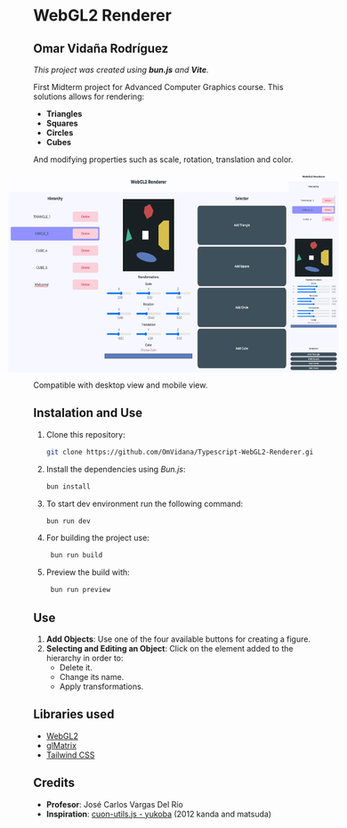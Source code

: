 # WebGL2 Renderer

## Omar Vidaña Rodríguez

*This project was created using **bun.js** and **Vite**.*

First Midterm project for Advanced Computer Graphics course. This solutions allows for rendering:

* **Triangles**
* **Squares**
* **Circles**
* **Cubes**

And modifying properties such as scale, rotation, translation and color.

<div style="display: flex; justify-content: center; align-items: center;">
    <img src="assets/screen_desktop.png" alt="Desktop Image" style="height: 360px;">
    <img src="assets/screen_mobile.png" alt="Mobile Image" style="height: 360px;">
</div>

Compatible with desktop view and mobile view.

## Instalation and Use

1. Clone this repository:

    ```sh
    git clone https://github.com/OmVidana/Typescript-WebGL2-Renderer.git
    ```

2. Install the dependencies using *Bun.js*:

    ```sh
    bun install
    ```

3. To start dev environment run the following command:

    ```sh
    bun run dev
    ```

4. For building the project use:

   ```sh
    bun run build
    ```

5. Preview the build with:

   ```sh
    bun run preview
    ```

## Use

1. **Add Objects**: Use one of the four available buttons for creating a figure.
2. **Selecting and Editing an Object**: Click on the element added to the hierarchy in order to:
    * Delete it.
    * Change its name.
    * Apply transformations.

## Libraries used

* [WebGL2](https://www.khronos.org/webgl/)
* [glMatrix](http://glmatrix.net/)
* [Tailwind CSS](https://tailwindcss.com/)

## Credits

* **Profesor**: José Carlos Vargas Del Río
* **Inspiration**: [cuon-utils.js - yukoba](https://github.com/yukoba/WebGLBook/blob/master/lib/cuon-utils.js) (2012 kanda and matsuda)